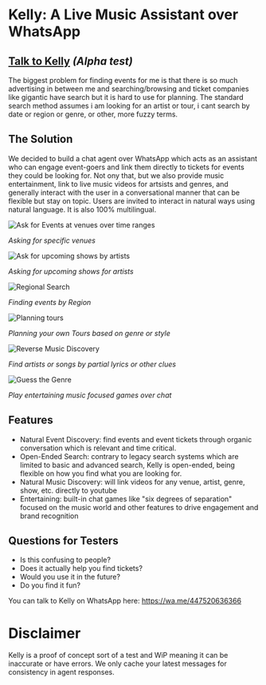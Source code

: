 # Kelly: A Live Music Assistant over WhatsApp

## [Talk to Kelly](https://wa.me/447520636366) *(Alpha test)*

The biggest problem for finding events for me is that there is so much advertising in between me and searching/browsing and ticket companies like gigantic have search but it is hard to use for planning. The standard search method assumes i am looking for an artist or tour, i cant search by date or region or genre, or other, more fuzzy terms.

## The Solution

We decided to build a chat agent over WhatsApp which acts as an assistant who can engage event-goers and link them directly to tickets for events they could be looking for. Not ony that, but we also provide music entertainment, link to live music videos for artsists and genres, and generally interact with the user in a conversational manner that can be flexible but stay on topic. Users are invited to interact in natural ways using natural language. It is also 100% multilingual.

![Ask for Events at venues over time ranges](https://github.com/user-attachments/assets/720a8f9d-c44f-4c1b-b046-cae4dace943b)

*Asking for specific venues*

![Ask for upcoming shows by artists](https://github.com/user-attachments/assets/9b1dc114-8fee-4266-a54c-21df4dc4618a)

*Asking for upcoming shows for artists*

![Regional Search](https://github.com/user-attachments/assets/d9fc67ee-8e5c-4cb1-bd14-c80dfaaf3e12)

*Finding events by Region*

![Planning tours](https://github.com/user-attachments/assets/d44d004c-825f-4069-9e3b-5957c7b8836e)

*Planning your own Tours based on genre or style*

![Reverse Music Discovery](https://github.com/user-attachments/assets/ab0be124-efa9-4eb9-b075-4da80e07f8a2)

*Find artists or songs by partial lyrics or other clues*

![Guess the Genre](https://github.com/user-attachments/assets/0b218f06-dae1-43a5-a12d-dd9f5fc83143)

*Play entertaining music focused games over chat*

## Features
- Natural Event Discovery: find events and event tickets through organic conversation which is relevant and time critical.
- Open-Ended Search: contrary to legacy search systems which are limited to basic and advanced search, Kelly is open-ended, being flexible on how you find what you are looking for.
- Natural Music Discovery: will link videos for any venue, artist, genre, show, etc. directly to youtube
- Entertaining: built-in chat games like "six degrees of separation" focused on the music world and other features to drive engagement and brand recognition

## Questions for Testers
- Is this confusing to people?
- Does it actually help you find tickets?
- Would you use it in the future?
- Do you find it fun?

You can talk to Kelly on WhatsApp here: https://wa.me/447520636366

# Disclaimer
Kelly is a proof of concept sort of a test and WiP meaning it can be inaccurate or have errors. We only cache your latest messages for consistency in agent responses.
